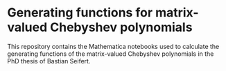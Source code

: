 # Generating functions for matrix-valued Chebyshev polynomials

This repository contains the Mathematica notebooks used to calculate the generating functions of the matrix-valued Chebyshev polynomials in the PhD thesis of Bastian Seifert.
